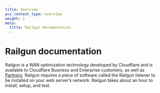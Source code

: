```yaml
---
title: Overview
pcx_content_type: overview
weight: 1
meta:
  title: Railgun documentation
---
```


# Railgun documentation

Railgun is a WAN optimization technology developed by Cloudflare and is available to Cloudflare Business and Enterprise customers, as well as [Partners](http://www.cloudflare.com/partner-programs). Railgun requires a piece of software called the Railgun listener to be installed on your web server’s network. Railgun takes about an hour to install, setup, and test.